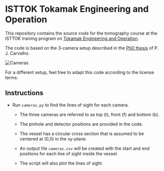 # ISTTOK Tokamak Engineering and Operation

This repository contains the source code for the tomography course at the ISTTOK training program on [Tokamak Engineering and Operation](https://isttok.tecnico.ulisboa.pt/~isttok.daemon/index.php?title=Training).

The code is based on the 3-camera setup described in the [PhD thesis](http://bibliotecas.utl.pt/cgi-bin/koha/opac-detail.pl?biblionumber=428085) of P. J. Carvalho.

![Cameras](https://raw.githubusercontent.com/diogoff/isttok-tomography/master/images/fig3.2.png)

For a different setup, feel free to adapt this code according to the license terms.

## Instructions

- Run `cameras.py` to find the lines of sight for each camera.

    - The three cameras are referred to as top (t), front (f) and bottom (b).

    - The pinhole and detector positions are provided in the code.
    
    - The vessel has a circular cross section that is assumed to be centered at (0,0) in the xy-plane.
    
    - An output file `cameras.csv` will be created with the start and end positions for each line of sight inside the vessel.
    
    - The script will also plot the lines of sight.
